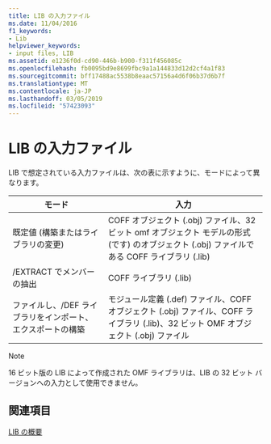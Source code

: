 ```yaml
---
title: LIB の入力ファイル
ms.date: 11/04/2016
f1_keywords:
- Lib
helpviewer_keywords:
- input files, LIB
ms.assetid: e1236f0d-cd90-446b-b900-f311f456085c
ms.openlocfilehash: fb0095bd9e8699fbc9a1a144833d12d2cf4a1f83
ms.sourcegitcommit: bff17488ac5538b8eaac57156a4d6f06b37d6b7f
ms.translationtype: MT
ms.contentlocale: ja-JP
ms.lasthandoff: 03/05/2019
ms.locfileid: "57423093"
---
```

# <a name="lib-input-files"></a>LIB の入力ファイル

LIB で想定されている入力ファイルは、次の表に示すように、モードによって異なります。

|モード|入力|
|----------|-----------|
|既定値 (構築またはライブラリの変更)|COFF オブジェクト (.obj) ファイル、32 ビット omf オブジェクト モデルの形式 (です) のオブジェクト (.obj) ファイルである COFF ライブラリ (.lib)|
|/EXTRACT でメンバーの抽出|COFF ライブラリ (.lib)|
|ファイルし、/DEF ライブラリをインポート、エクスポートの構築|モジュール定義 (.def) ファイル、COFF オブジェクト (.obj) ファイル、COFF ライブラリ (.lib)、32 ビット OMF オブジェクト (.obj) ファイル|

> [!NOTE]
>  16 ビット版の LIB によって作成された OMF ライブラリは、LIB の 32 ビット バージョンへの入力として使用できません。

## <a name="see-also"></a>関連項目

[LIB の概要](../../build/reference/overview-of-lib.md)
